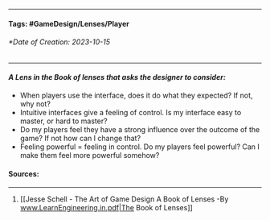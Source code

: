 __________________________________________________________________________
#### **Tags:** #GameDesign/Lenses/Player  
###### *Date of Creation: 2023-10-15
__________________________________________________________________________

#### ***A Lens in the Book of lenses that asks the designer to consider:***
- When players use the interface, does it do what they expected? If not, why not?
- Intuitive interfaces give a feeling of control. Is my interface easy to master, or hard to master?
- Do my players feel they have a strong influence over the outcome of the game? If not how can I change that?
- Feeling powerful = feeling in control. Do my players feel powerful? Can I make them feel more powerful somehow?
#### Sources:
__________________________________________________________________________
1. [[Jesse Schell - The Art of Game Design A Book of Lenses -By www.LearnEngineering.in.pdf|The Book of Lenses]]